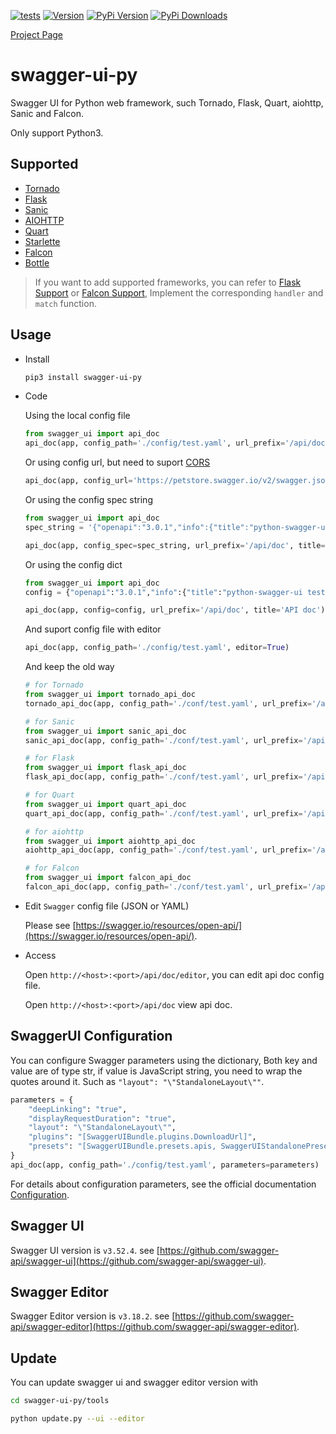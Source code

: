 [![tests](https://github.com/PWZER/swagger-ui-py/actions/workflows/lint-and-pytest.yml/badge.svg)](https://github.com/PWZER/swagger-ui-py/actions/workflows/lint-and-pytest.yml)
[![Version](https://badge.fury.io/gh/PWZER%2Fswagger-ui-py.svg)](https://github.com/PWZER/swagger-ui-py/tags)
[![PyPi Version](https://img.shields.io/pypi/v/swagger-ui-py.svg)](https://pypi.org/project/swagger-ui-py/)
[![PyPi Downloads](https://pepy.tech/badge/swagger-ui-py)](https://pepy.tech/project/swagger-ui-py)

[Project Page](https://pwzer.github.io/swagger-ui-py/)

# swagger-ui-py
Swagger UI for Python web framework, such Tornado, Flask, Quart, aiohttp, Sanic and Falcon.

Only support Python3.

## Supported

- [Tornado](https://www.tornadoweb.org/en/stable/)
- [Flask](https://flask.palletsprojects.com/)
- [Sanic](https://sanicframework.org/en/)
- [AIOHTTP](https://docs.aiohttp.org/en/stable/)
- [Quart](https://pgjones.gitlab.io/quart/)
- [Starlette](https://www.starlette.io/)
- [Falcon](https://falcon.readthedocs.io/en/stable/)
- [Bottle](https://bottlepy.org/docs/dev/)

> If you want to add supported frameworks, you can refer to [Flask Support](/swagger_ui/handlers/flask.py) or [Falcon Support](/swagger_ui/handlers/falcon.py), Implement the corresponding `handler` and `match` function.

## Usage

- Install

  ```bash
  pip3 install swagger-ui-py
  ```

- Code

  Using the local config file

  ```python
  from swagger_ui import api_doc
  api_doc(app, config_path='./config/test.yaml', url_prefix='/api/doc', title='API doc')
  ```

  Or using config url, but need to suport [CORS](https://en.wikipedia.org/wiki/Cross-origin_resource_sharing)

  ```python
  api_doc(app, config_url='https://petstore.swagger.io/v2/swagger.json', url_prefix='/api/doc', title='API doc')
  ```

  Or using the config spec string

  ```python
  from swagger_ui import api_doc
  spec_string = '{"openapi":"3.0.1","info":{"title":"python-swagger-ui test api","description":"python-swagger-ui test api","version":"1.0.0"},"servers":[{"url":"http://127.0.0.1:8989/api"}],"tags":[{"name":"default","description":"default tag"}],"paths":{"/hello/world":{"get":{"tags":["default"],"summary":"output hello world.","responses":{"200":{"description":"OK","content":{"application/text":{"schema":{"type":"object","example":"Hello World!!!"}}}}}}}},"components":{}}'

  api_doc(app, config_spec=spec_string, url_prefix='/api/doc', title='API doc')
  ```

  Or using the config dict

  ```python
  from swagger_ui import api_doc
  config = {"openapi":"3.0.1","info":{"title":"python-swagger-ui test api","description":"python-swagger-ui test api","version":"1.0.0"},"servers":[{"url":"http://127.0.0.1:8989/api"}],"tags":[{"name":"default","description":"default tag"}],"paths":{"/hello/world":{"get":{"tags":["default"],"summary":"output hello world.","responses":{"200":{"description":"OK","content":{"application/text":{"schema":{"type":"object","example":"Hello World!!!"}}}}}}}},"components":{}}

  api_doc(app, config=config, url_prefix='/api/doc', title='API doc')
  ```

  And suport config file with editor

  ```python
  api_doc(app, config_path='./config/test.yaml', editor=True)
  ```

  And keep the old way

  ```python
  # for Tornado
  from swagger_ui import tornado_api_doc
  tornado_api_doc(app, config_path='./conf/test.yaml', url_prefix='/api/doc', title='API doc')

  # for Sanic
  from swagger_ui import sanic_api_doc
  sanic_api_doc(app, config_path='./conf/test.yaml', url_prefix='/api/doc', title='API doc')

  # for Flask
  from swagger_ui import flask_api_doc
  flask_api_doc(app, config_path='./conf/test.yaml', url_prefix='/api/doc', title='API doc')

  # for Quart
  from swagger_ui import quart_api_doc
  quart_api_doc(app, config_path='./conf/test.yaml', url_prefix='/api/doc', title='API doc')

  # for aiohttp
  from swagger_ui import aiohttp_api_doc
  aiohttp_api_doc(app, config_path='./conf/test.yaml', url_prefix='/api/doc', title='API doc')

  # for Falcon
  from swagger_ui import falcon_api_doc
  falcon_api_doc(app, config_path='./conf/test.yaml', url_prefix='/api/doc', title='API doc')
  ```

- Edit `Swagger` config file (JSON or YAML)

  Please see [https://swagger.io/resources/open-api/](https://swagger.io/resources/open-api/).

- Access

  Open `http://<host>:<port>/api/doc/editor`, you can edit api doc config file.

  Open `http://<host>:<port>/api/doc` view api doc.

## SwaggerUI Configuration

  You can configure Swagger parameters using the dictionary, Both key and value are of type str, if value is JavaScript string, you need to wrap the quotes around it.
  Such as `"layout": "\"StandaloneLayout\""`.

  ```python
  parameters = {
      "deepLinking": "true",
      "displayRequestDuration": "true",
      "layout": "\"StandaloneLayout\"",
      "plugins": "[SwaggerUIBundle.plugins.DownloadUrl]",
      "presets": "[SwaggerUIBundle.presets.apis, SwaggerUIStandalonePreset]",
  }
  api_doc(app, config_path='./config/test.yaml', parameters=parameters)
  ```

  For details about configuration parameters, see the official documentation [Configuration](https://swagger.io/docs/open-source-tools/swagger-ui/usage/configuration/).

## Swagger UI
Swagger UI version is `v3.52.4`. see [https://github.com/swagger-api/swagger-ui](https://github.com/swagger-api/swagger-ui).

## Swagger Editor
Swagger Editor version is `v3.18.2`. see [https://github.com/swagger-api/swagger-editor](https://github.com/swagger-api/swagger-editor).

## Update
You can update swagger ui and swagger editor version with

```bash
cd swagger-ui-py/tools

python update.py --ui --editor
```
